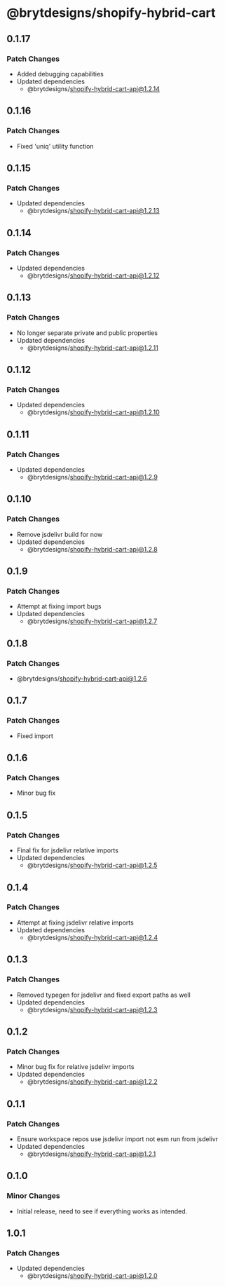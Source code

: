 # @brytdesigns/shopify-hybrid-cart

## 0.1.17

### Patch Changes

- Added debugging capabilities
- Updated dependencies
  - @brytdesigns/shopify-hybrid-cart-api@1.2.14

## 0.1.16

### Patch Changes

- Fixed 'uniq' utility function

## 0.1.15

### Patch Changes

- Updated dependencies
  - @brytdesigns/shopify-hybrid-cart-api@1.2.13

## 0.1.14

### Patch Changes

- Updated dependencies
  - @brytdesigns/shopify-hybrid-cart-api@1.2.12

## 0.1.13

### Patch Changes

- No longer separate private and public properties
- Updated dependencies
  - @brytdesigns/shopify-hybrid-cart-api@1.2.11

## 0.1.12

### Patch Changes

- Updated dependencies
  - @brytdesigns/shopify-hybrid-cart-api@1.2.10

## 0.1.11

### Patch Changes

- Updated dependencies
  - @brytdesigns/shopify-hybrid-cart-api@1.2.9

## 0.1.10

### Patch Changes

- Remove jsdelivr build for now
- Updated dependencies
  - @brytdesigns/shopify-hybrid-cart-api@1.2.8

## 0.1.9

### Patch Changes

- Attempt at fixing import bugs
- Updated dependencies
  - @brytdesigns/shopify-hybrid-cart-api@1.2.7

## 0.1.8

### Patch Changes

- @brytdesigns/shopify-hybrid-cart-api@1.2.6

## 0.1.7

### Patch Changes

- Fixed import

## 0.1.6

### Patch Changes

- Minor bug fix

## 0.1.5

### Patch Changes

- Final fix for jsdelivr relative imports
- Updated dependencies
  - @brytdesigns/shopify-hybrid-cart-api@1.2.5

## 0.1.4

### Patch Changes

- Attempt at fixing jsdelivr relative imports
- Updated dependencies
  - @brytdesigns/shopify-hybrid-cart-api@1.2.4

## 0.1.3

### Patch Changes

- Removed typegen for jsdelivr and fixed export paths as well
- Updated dependencies
  - @brytdesigns/shopify-hybrid-cart-api@1.2.3

## 0.1.2

### Patch Changes

- Minor bug fix for relative jsdelivr imports
- Updated dependencies
  - @brytdesigns/shopify-hybrid-cart-api@1.2.2

## 0.1.1

### Patch Changes

- Ensure workspace repos use jsdelivr import not esm run from jsdelivr
- Updated dependencies
  - @brytdesigns/shopify-hybrid-cart-api@1.2.1

## 0.1.0

### Minor Changes

- Initial release, need to see if everything works as intended.

## 1.0.1

### Patch Changes

- Updated dependencies
  - @brytdesigns/shopify-hybrid-cart-api@1.2.0
